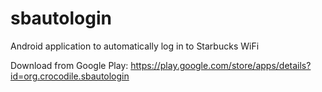 # sbautologin

Android application to automatically log in to Starbucks WiFi

Download from Google Play: https://play.google.com/store/apps/details?id=org.crocodile.sbautologin
